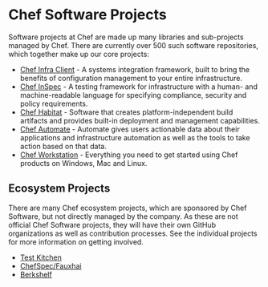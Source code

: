 # Chef Software Projects

Software projects at Chef are made up many libraries and sub-projects managed by Chef. There are currently over 500 such software repositories, which together make up our core projects:

- [Chef Infra Client](https://github.com/chef) - A systems integration framework, built to bring the benefits of configuration management to your entire infrastructure.
- [Chef InSpec](https://github.com/inspec/inspec) - A testing framework for infrastructure with a human- and machine-readable language for specifying compliance, security and policy requirements.
- [Chef Habitat](https://github.com/habitat-sh) - Software that creates platform-independent build artifacts and provides built-in deployment and management capabilities.
- [Chef Automate](https://github.com/chef/automate) - Automate gives users actionable data about their applications and infrastructure automation as well as the tools to take action based on that data.
- [Chef Workstation](https://github.com/chef/chef-workstation) - Everything you need to get started using Chef products on Windows, Mac and Linux.

## Ecosystem Projects

There are many Chef ecosystem projects, which are sponsored by Chef Software, but not directly managed by the company. As these are not official Chef Software projects, they will have their own GitHub organizations as well as contribution processes. See the individual projects for more information on getting involved.

- [Test Kitchen](https://github.com/test-kitchen/)
- [ChefSpec/Fauxhai](https://github.com/chefspec/chefspec)
- [Berkshelf](https://github.com/berkshelf/)
